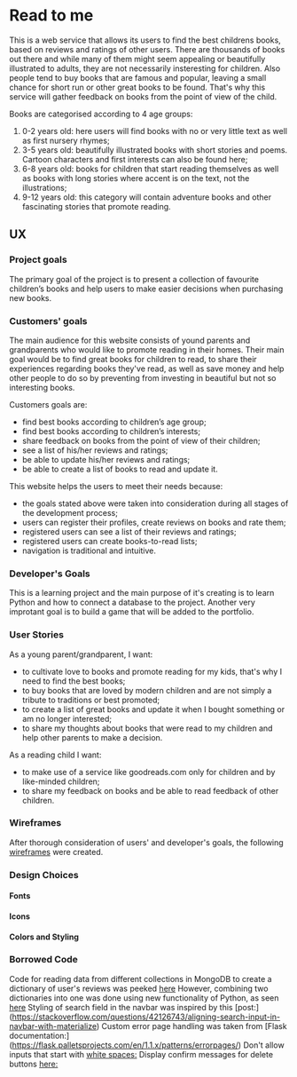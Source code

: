# Read to me
This is a web service that allows its users to find the best childrens books, based on reviews and ratings of other users. 
There are thousands of books out there and while many of them might seem appealing or beautifully illustrated to adults, they are not 
necessarily insteresting for children. Also people tend to buy books that are famous and popular, leaving a small chance for short run 
or other great books to be found. That's why this service will gather feedback on books from the point of view of the child. 

Books are categorised according to 4 age groups:
1. 0-2 years old: here users will find books with no or very little text as well as first nursery rhymes;
1. 3-5 years old: beautifully illustrated books with short stories and poems. Cartoon characters and first interests can also 
be found here;
1. 6-8 years old: books for children that start reading themselves as well as books with long stories where accent is on the
text, not the illustrations;
1. 9-12 years old: this category will contain adventure books and other fascinating stories that promote reading.

## UX

### Project goals
The primary goal of the project is to present a collection of favourite children’s books and help users to make easier decisions when 
purchasing new books. 

### Customers' goals
The main audience for this website consists of yound parents and grandparents who would like to promote reading in their homes.
Their main goal would be to find great books for children to read, to share their experiences regarding books they've read, as well as
save money and help other people to do so by preventing from investing in beautiful but not so interesting books.

Customers goals are:
* find best books according to children’s age group;
* find best books according to children’s interests;
* share feedback on books from the point of view of their children;
* see a list of his/her reviews and ratings;
* be able to update his/her reviews and ratings;
* be able to create a list of books to read and update it.

This website helps the users to meet their needs because: 
* the goals stated above were taken into consideration during all stages of the development process;
* users can register their profiles, create reviews on books and rate them;
* registered users can see a list of their reviews and ratings;
* registered users can create books-to-read lists;
* navigation is traditional and intuitive.

### Developer's Goals
This is a learning project and the main purpose of it's creating is to learn Python and how to connect a database to
the project. Another very improtant goal is to build a game that will be added to the portfolio. 

### User Stories
As a young parent/grandparent, I want:
* to cultivate love to books and promote reading for my kids, that's why I need to find the best books;
* to buy books that are loved by modern children and are not simply a tribute to traditions or best promoted;
* to create a list of great books and update it when I bought something or am no longer interested;
* to share my thoughts about books that were read to my children and help other parents to make a decision.

As a reading child I want:
* to make use of a service like goodreads.com only for children and by like-minded children;
* to share my feedback on books and be able to read feedback of other children.

### Wireframes
After thorough consideration of users' and developer's goals, the following [wireframes](assets/wireframes) were created. 

### Design Choices

#### Fonts

#### Icons

#### Colors and Styling

### Borrowed Code 
Code for reading data from different collections in MongoDB to create a dictionary of user's reviews was peeked 
[here](https://stackoverflow.com/questions/16849955/how-can-i-join-data-from-two-mongodb-collections-in-python)
However, combining two dictionaries into one was done using new functionality of Python, as seen 
[here](https://stackoverflow.com/questions/38987/how-do-i-merge-two-dictionaries-in-a-single-expression-taking-union-of-dictiona) 
Styling of search field in the navbar was inspired by this [post:]
(https://stackoverflow.com/questions/42126743/aligning-search-input-in-navbar-with-materialize)
Custom error page handling was taken from [Flask documentation:] (https://flask.palletsprojects.com/en/1.1.x/patterns/errorpages/)
Don't allow inputs that start with [white spaces:](https://stackoverflow.com/questions/54020591/not-allow-space-as-a-first-input-character-in-input-field)
Display confirm messages for delete buttons [here:](https://stackoverflow.com/questions/9139075/how-to-show-a-confirm-message-before-delete)